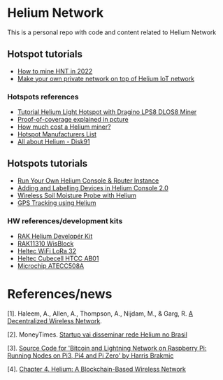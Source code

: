 # Helium Network

This is a personal repo with code and content related to Helium Network

## Hotspot tutorials

- [How to mine HNT in 2022](https://www.cryptopolitan.com/how-to-mine-helium-basic-guide/)
- [Make your own private network on top of Helium IoT network](https://www.disk91.com/2021/technology/lora/make-your-own-private-network-on-top-of-helium-iot-network/)


### Hotspots references

- [Tutorial Helium Light Hotspot with Dragino LPS8 DLOS8 Miner](https://create.arduino.cc/projecthub/akarsh98/tutorial-helium-light-hotspot-with-dragino-lps8-dlos8-miner-b7a39e)
- [Proof-of-coverage explained in pcture](https://www.heliumact.com.au/2021/09/20/can-i-get-a-witness-helium-witnessing-and-proof-of-coverage-explained/)
- [How much cost a Helium miner?](https://emrit.io/helium-network-how-much-does-a-helium-miner-cost/)
- [Hotspot Manufacturers List](https://github.com/dewi-alliance/hotspot-manufacturers)
- [All about Helium - Disk91](https://www.disk91.com/all-about-helium/)

## Hotspots tutorials

- [Run Your Own Helium Console & Router Instance](https://youtu.be/rVb5gfE_vs8)
- [Adding and Labelling Devices in Helium Console 2.0](https://www.youtube.com/watch?v=ntr839pqWpg&ab_channel=Helium)
- [Wireless Soil Moisture Probe with Helium](https://create.arduino.cc/projecthub/55369/wireless-soil-moisture-probe-with-helium-and-dfrobot-c620b9?ref=search&ref_id=helium&offset=2)
- [GPS Tracking using Helium](https://create.arduino.cc/projecthub/helium/gps-tracking-using-helium-azure-iot-hub-and-power-bi-f1a590?ref=search&ref_id=helium&offset=1)

### HW references/development kits

- [RAK Helium Developér Kit](https://store.rakwireless.com/products/helium-developer-kit)
- [RAK11310 WisBlock](https://store.rakwireless.com/products/rak11310-wisblock-lpwan-module)
- [Heltec WiFi LoRa 32](https://docs.helium.com/use-the-network/devices/development/heltec/wifi-lora-32-v2/arduino/)
- [Heltec Cubecell HTCC AB01](https://docs.helium.com/use-the-network/devices/development/heltec/cubecell-dev-board/arduino/)
- [Microchip ATECC508A](https://content.arduino.cc/assets/mkr-microchip_atecc508a_cryptoauthentication_device_summary_datasheet-20005927a.pdf)


# References/news

[1]. Haleem, A., Allen, A., Thompson, A., Nijdam, M., & Garg, R. [A Decentralized Wireless Network](http://whitepaper.helium.com/).

[2]. MoneyTimes. [Startup vai disseminar rede Helium no Brasil](https://www.moneytimes.com.br/startup-vai-disseminar-rede-helium-no-brasil-com-aporte-de-us-800-mil-da-fuse-capital/)

[3]. [Source Code for 'Bitcoin and Lightning Network on Raspberry Pi: Running Nodes on Pi3, Pi4 and Pi Zero' by Harris Brakmic](https://github.com/Apress/bitcoin-lightning-network-raspberry-pi)

[4]. [Chapter 4. Helium: A Blockchain-Based Wireless Network](https://www.oreilly.com/library/view/blockchain-success-stories/9781098114817/ch04.html)
